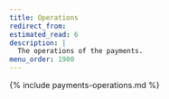 ```yaml
---
title: Operations
redirect_from:
estimated_read: 6
description: |
  The operations of the payments.
menu_order: 1900
---
```


{% include payments-operations.md %}